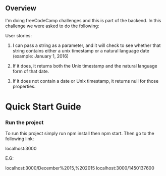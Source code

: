 ## Overview
I'm doing freeCodeCamp challenges and this is part of the backend. In this challenge we were asked to do the following:

User stories:

1) I can pass a string as a parameter, and it will check to see whether that string contains either a unix timestamp or a natural language date (example: January 1, 2016)

2) If it does, it returns both the Unix timestamp and the natural language form of that date.
	
3) If it does not contain a date or Unix timestamp, it returns null for those properties.


# Quick Start Guide

### Run the project

To run this project simply run npm install then npm start. Then go to the following link:

localhost:3000<your-date>

E.G:

localhost:3000/December%2015,%202015
localhost:3000/1450137600
